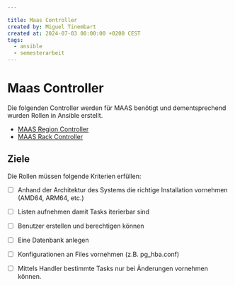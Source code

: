 ```yaml
---

title: Maas Controller
created by: Miguel Tinembart
created at: 2024-07-03 00:00:00 +0200 CEST
tags:
  - ansible
  - semesterarbeit
---
```


# Maas Controller

Die folgenden Controller werden für MAAS benötigt und dementsprechend wurden Rollen in Ansible erstellt.

- [MAAS Region Controller](https://github.com/migueltinembart/maas/tree/main/roles/regiond)
- [MAAS Rack Controller](https://github.com/migueltinembart/maas/tree/main/roles/rackd)

## Ziele

Die Rollen müssen folgende Kriterien erfüllen:

- [ ] Anhand der Architektur des Systems die richtige Installation vornehmen (AMD64, ARM64, etc.)
- [ ] Listen aufnehmen damit Tasks iterierbar sind
- [ ] Benutzer erstellen und berechtigen können
- [ ] Eine Datenbank anlegen
- [ ] Konfigurationen an Files vornehmen (z.B. pg_hba.conf)
- [ ] Mittels Handler bestimmte Tasks nur bei Änderungen vornehmen können.


